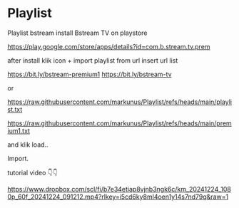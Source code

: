 # Playlist
Playlist bstream
install Bstream TV on playstore

https://play.google.com/store/apps/details?id=com.b.stream.tv.prem

after install
klik icon +
import playlist from url
insert url list

https://bit.ly/bstream-premium1
https://bit.ly/bstream-tv

or

https://raw.githubusercontent.com/markunus/Playlist/refs/heads/main/playlist.txt

https://raw.githubusercontent.com/markunus/Playlist/refs/heads/main/premium1.txt

and klik load..

Import.

tutorial video 👇👇

https://www.dropbox.com/scl/fi/b7e34etiap8vjnb3ngk6c/km_20241224_1080p_60f_20241224_091212.mp4?rlkey=i5cd6ky8ml4oen1y14s7nd79q&raw=1
